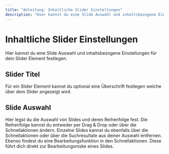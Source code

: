 ```yaml
---
title: "Anleitung: Inhaltliche Slider Einstellungen"
description: "Hier kannst du eine Slide Auswahl und inhaltsbezogene Einstellungen für dein Slider Element festlegen"
---
```


# Inhaltliche Slider Einstellungen
Hier kannst du eine Slide Auswahl und inhaltsbezogene Einstellungen für dein Slider Element festlegen.

## Slider Titel
Für ein Slider Element kannst du optional eine Überschrift festlegen welche über dem Slider angezeigt wird.

## Slide Auswahl
Hier legst du die Auswahl von Slides und deren Reihenfolge fest. Die Reihenfolge kannst du entweder per Drag & Drop oder über die Schnellaktionen ändern. Einzelne Slides kannst du ebenfalls über die Schnellaktionen oder über die Suchresultate aus deiner Auswahl entfernen. Ebenso findest du eine Bearbeitungsfunktion in den Schnellaktionen. Diese führt dich direkt zur Bearbeitungsmske eines Slides.